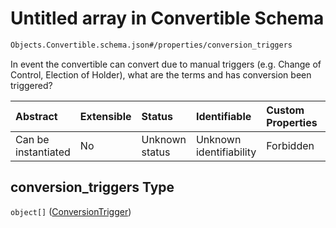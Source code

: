 # Untitled array in Convertible Schema

```txt
Objects.Convertible.schema.json#/properties/conversion_triggers
```

In event the convertible can convert due to manual triggers (e.g. Change of Control, Election of Holder), what are the terms and has conversion been triggered?

| Abstract            | Extensible | Status         | Identifiable            | Custom Properties | Additional Properties | Access Restrictions | Defined In                                                                            |
| :------------------ | :--------- | :------------- | :---------------------- | :---------------- | :-------------------- | :------------------ | :------------------------------------------------------------------------------------ |
| Can be instantiated | No         | Unknown status | Unknown identifiability | Forbidden         | Allowed               | none                | [Convertible.schema.json*](../objects/Convertible.schema.json "open original schema") |

## conversion_triggers Type

`object[]` ([ConversionTrigger](convertible-properties-conversion_triggers-conversiontrigger.md))
